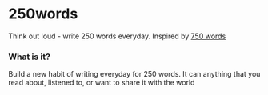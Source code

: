 # 250words
Think out loud - write 250 words everyday. Inspired by [750 words](https://750words.com)

### What is it?
Build a new habit of writing everyday for 250 words. It can anything that you read about, listened to, or want to share it with the world 